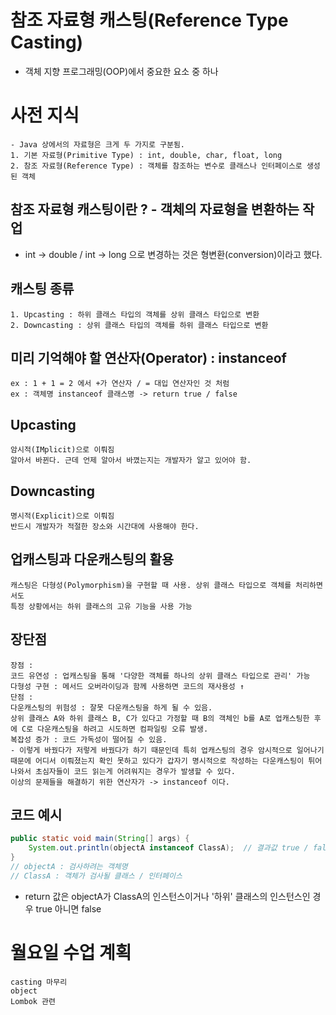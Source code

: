 # 참조 자료형 캐스팅(Reference Type Casting)
- 객체 지향 프로그래밍(OOP)에서 중요한 요소 중 하나
# 사전 지식
    - Java 상에서의 자료형은 크게 두 가지로 구분됨.
    1. 기본 자료형(Primitive Type) : int, double, char, float, long
    2. 참조 자료형(Reference Type) : 객체를 참조하는 변수로 클래스나 인터페이스로 생성된 객체
## 참조 자료형 캐스팅이란 ? - 객체의 자료형을 변환하는 작업
- int -> double / int -> long 으로 변경하는 것은 형변환(conversion)이라고 했다.
## 캐스팅 종류  
    1. Upcasting : 하위 클래스 타입의 객체를 상위 클래스 타입으로 변환
    2. Downcasting : 상위 클래스 타입의 객체를 하위 클래스 타입으로 변환
    
## 미리 기억해야 할 연산자(Operator) : instanceof
    ex : 1 + 1 = 2 에서 +가 연산자 / = 대입 연산자인 것 처럼 
    ex : 객체명 instanceof 클래스명 -> return true / false

## Upcasting 
    암시적(IMplicit)으로 이뤄짐
    알아서 바뀐다. 근데 언제 알아서 바꼈는지는 개발자가 알고 있어야 함.
## Downcasting
    명시적(Explicit)으로 이뤄짐
    반드시 개발자가 적절한 장소와 시간대에 사용해야 한다.
## 업캐스팅과 다운캐스팅의 활용
    캐스팅은 다형성(Polymorphism)을 구현할 때 사용. 상위 클래스 타입으로 객체를 처리하면서도
    특정 상황에서는 하위 클래스의 고유 기능을 사용 가능 
## 장단점
    장점 : 
    코드 유연성 : 업캐스팅을 통해 '다양한 객체를 하나의 상위 클래스 타입으로 관리' 가능
    다형성 구현 : 메서드 오버라이딩과 함께 사용하면 코드의 재사용성 ↑
    단점 :
    다운캐스팅의 위험성 : 잘못 다운캐스팅을 하게 될 수 있음. 
    상위 클래스 A와 하위 클래스 B, C가 있다고 가정할 때 B의 객체인 b를 A로 업캐스팅한 후에 C로 다운캐스팅을 하려고 시도하면 컴파일링 오류 발생.
    복잡성 증가 : 코드 가독성이 떨어질 수 있음.
    - 이렇게 바꿨다가 저렇게 바꿨다가 하기 때문인데 특히 업캐스팅의 경우 암시적으로 일어나기 때문에 어디서 이뤄졌는지 확인 못하고 있다가 갑자기 명시적으로 작성하는 다운캐스팅이 튀어나와서 초심자들이 코드 읽는게 어려워지는 경우가 발생할 수 있다.
    이상의 문제들을 해결하기 위한 연산자가 -> instanceof 이다.
## 코드 예시 
```java
public static void main(String[] args) {
    System.out.println(objectA instanceof ClassA);  // 결과값 true / false
}
// objectA : 검사하려는 객체명
// ClassA : 객체가 검사될 클래스 / 인터페이스
```
- return 값은 objectA가 ClassA의 인스턴스이거나 '하위' 클래스의 인스턴스인 경우 true 아니면 false


# 월요일 수업 계획
    casting 마무리
    object
    Lombok 관련
